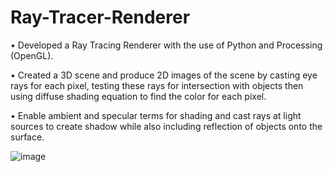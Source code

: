 # Ray-Tracer-Renderer

• Developed a Ray Tracing Renderer with the use of Python and Processing (OpenGL). 

• Created a 3D scene and produce 2D images of the scene by casting eye rays for each pixel, testing these rays for intersection with objects then using diffuse shading equation to find the color for each pixel.

• Enable ambient and specular terms for shading and cast rays at light sources to create shadow while also including reflection of objects onto the surface.



![image](https://user-images.githubusercontent.com/71167313/213613652-1c8b32f0-27dd-4c97-9428-ce7eecd5c342.png)
